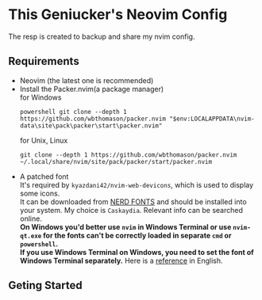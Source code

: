 # This Geniucker's Neovim Config
The resp is created to backup and share my nvim config.
## Requirements
- Neovim (the latest one is recommended)
- Install the Packer.nvim(a package manager)  
  for Windows 
  ```
  powershell git clone --depth 1 https://github.com/wbthomason/packer.nvim "$env:LOCALAPPDATA\nvim-data\site\pack\packer\start\packer.nvim"
  ```
  for Unix, Linux
  ```
  git clone --depth 1 https://github.com/wbthomason/packer.nvim ~/.local/share/nvim/site/pack/packer/start/packer.nvim
  ```
 - A patched font  
  It's required by `kyazdani42/nvim-web-devicons`, which is  used to display some icons.  
  It can be downloaded from [NERD FONTS](https://www.nerdfonts.com/) and should be installed into your system. My choice is `Caskaydia`. Relevant info can be searched online.  
  **On Windows you'd better use `nvim` in Windows Terminal or use `nvim-qt.exe` for the fonts can't be correctly loaded in separate `cmd` or `powershell`.**  
  **If you use Windows Terminal on Windows, you need to set the font of Windows Terminal separately.** Here is a [reference](https://www.get-itsolutions.com/windows-terminal-change-font/) in English.
## Geting Started

